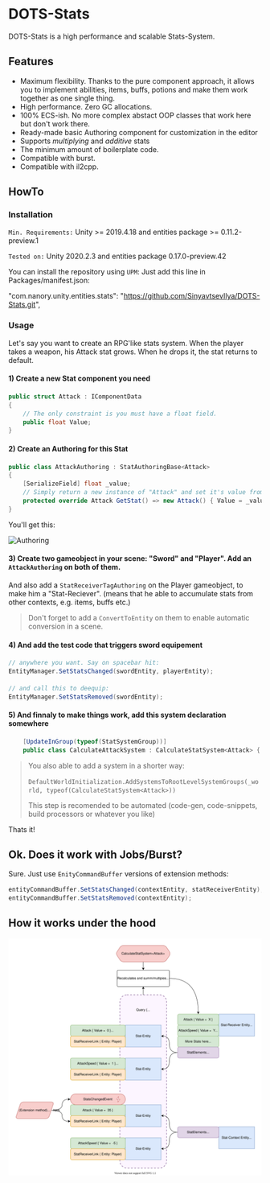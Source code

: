# DOTS-Stats

DOTS-Stats is a high performance and scalable Stats-System.

## Features

- Maximum flexibility. Thanks to the pure component approach, it allows you to implement abilities, items, buffs, potions and make them work together as one single thing.
- High performance. Zero GC allocations.
- 100% ECS-ish. No more complex abstact OOP classes that work here but don't work there.
- Ready-made basic Authoring component for customization in the editor
- Supports *multiplying* and *additive* stats
- The minimum amount of boilerplate code.
- Compatible with burst.
- Compatible with il2cpp.

## HowTo

### Installation
`Min. Requirements:` Unity >= 2019.4.18 and entities package >= 0.11.2-preview.1

`Tested on:` Unity 2020.2.3 and entities package 0.17.0-preview.42

You can install the repository using `UPM`:
Just add this line in Packages/manifest.json:

"com.nanory.unity.entities.stats": "https://github.com/SinyavtsevIlya/DOTS-Stats.git",

### Usage
Let's say you want to create an RPG'like stats system. 
When the player takes a weapon, his Attack stat grows. When he drops it, the stat returns to default.

#### 1) Create a new Stat component you need

``` c#
public struct Attack : IComponentData
{
    // The only constraint is you must have a float field. 
    public float Value; 
}
```

#### 2) Create an Authoring for this Stat

``` c#
public class AttackAuthoring : StatAuthoringBase<Attack>
{
    [SerializeField] float _value;
    // Simply return a new instance of "Attack" and set it's value from the serialized field. 
    protected override Attack GetStat() => new Attack() { Value = _value };
}
```
You'll get this:

![Authoring](https://i.imgur.com/pKs8kOl.png)

#### 3) Create two gameobject in your scene: "Sword" and "Player". Add an `AttackAuthoring` on both of them.
And also add a `StatReceiverTagAuthoring` on the Player gameobject, to make him a "Stat-Reciever". (means that he able to accumulate stats from other contexts, e.g. items, buffs etc.)
> Don't forget to add a `ConvertToEntity` on them to enable automatic conversion in a scene.

#### 4) And add the test code that triggers sword equipement 

```csharp
// anywhere you want. Say on spacebar hit:
EntityManager.SetStatsChanged(swordEntity, playerEntity);

// and call this to deequip:
EntityManager.SetStatsRemoved(swordEntity);
```

#### 5) And finnaly to make things work, add this system declaration somewhere

```csharp
    [UpdateInGroup(typeof(StatSystemGroup))]
    public class CalculateAttackSystem : CalculateStatSystem<Attack> { }
```

> You also able to add a system in a shorter way:
> 
>   `DefaultWorldInitialization.AddSystemsToRootLevelSystemGroups(_world, typeof(CalculateStatSystem<Attack>))` 
>   
> This step is recomended to be automated (code-gen, code-snippets, build processors or whatever you like) 

Thats it! 

## Ok. Does it work with Jobs/Burst?

Sure. Just use `EnityCommandBuffer` versions of extension methods:

```csharp
entityCommandBuffer.SetStatsChanged(contextEntity, statReceiverEntity);
entityCommandBuffer.SetStatsRemoved(contextEntity);
```

## How it works under the hood

![Self-editing Diagram](Diagram.svg)
